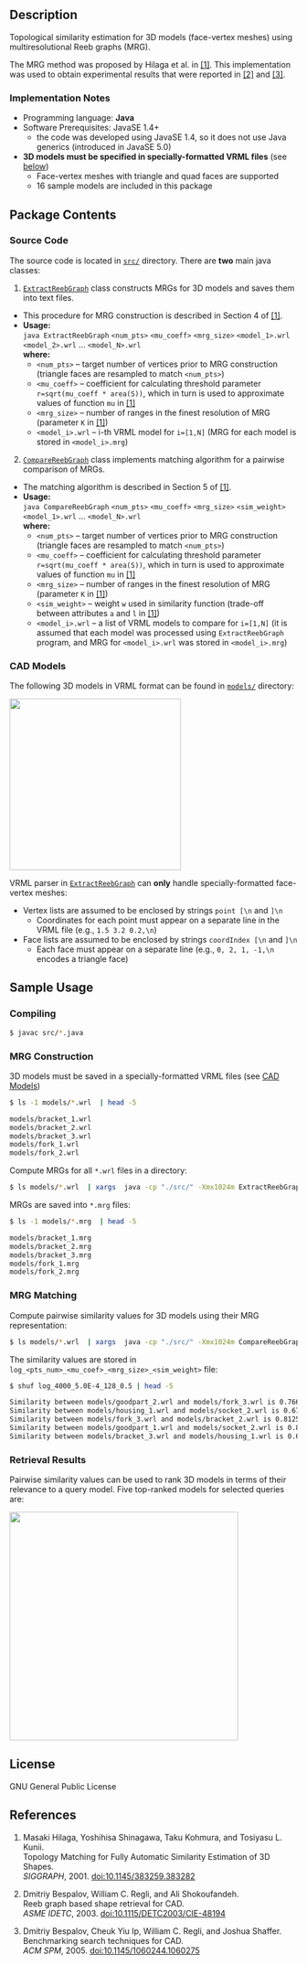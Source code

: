 Description
---------------------

Topological similarity estimation for 3D models (face-vertex meshes) using multiresolutional Reeb graphs (MRG).

The MRG method was proposed by Hilaga et al. in [[1]](#references). 
This implementation was used to obtain experimental results that were reported in [[2]](#references) and [[3]](#references). 

### Implementation Notes

 - Programming language: **Java**
 - Software Prerequisites: JavaSE 1.4+
   - the code was developed using JavaSE 1.4, so it does not use Java generics (introduced in JavaSE 5.0)
 - **3D models must be specified in specially-formatted VRML files** (see [below](#cad-models))
   - Face-vertex meshes with triangle and quad faces are supported
   - 16 sample models are included in this package

Package Contents
---------------------

### Source Code

The source code is located in [`src/`](src/) directory. There are **two** main java classes:  

1. [`ExtractReebGraph`](src/ExtractReebGraph.java) class constructs MRGs for 3D models and saves them into text files.
  - This procedure for MRG construction is described in Section 4 of [[1]](#references).
  - **Usage:**  
    `java ExtractReebGraph`  `<num_pts>`  `<mu_coeff>`  `<mrg_size>`  `<model_1>.wrl`  `<model_2>.wrl` ... `<model_N>.wrl`  
    **where:**
      + `<num_pts>`   &ndash; target number of vertices prior to MRG construction (triangle faces are resampled to match `<num_pts>`)
      + `<mu_coeff>`    &ndash; coefficient for calculating threshold parameter `r=sqrt(mu_coeff * area(S))`, which in turn is used to approximate values of function `mu` in [[1]](#references)
      + `<mrg_size>`   &ndash; number of ranges in the finest resolution of MRG (parameter `K` in [[1]](#references))
      + `<model_i>.wrl`   &ndash; i-th VRML model for `i=[1,N]` (MRG for each model is stored in `<model_i>.mrg`)
2. [`CompareReebGraph`](src/CompareReebGraph.java) class implements matching algorithm for a pairwise comparison of MRGs.
  - The matching algorithm is described in Section 5 of [[1]](#references).
  - **Usage:**  
    `java CompareReebGraph`  `<num_pts>`  `<mu_coeff>`  `<mrg_size>`  `<sim_weight>`  `<model_1>.wrl` ... `<model_N>.wrl`  
    **where:**
      + `<num_pts>`   &ndash; target number of vertices prior to MRG construction (triangle faces are resampled to match `<num_pts>`)
      + `<mu_coeff>`    &ndash; coefficient for calculating threshold parameter `r=sqrt(mu_coeff * area(S))`, which in turn is used to approximate values of function `mu` in [[1]](#references)
      + `<mrg_size>`   &ndash; number of ranges in the finest resolution of MRG (parameter `K` in [[1]](#references))
      + `<sim_weight>`   &ndash; weight `w` used in similarity function (trade-off between attributes `a` and `l` in [[1]](#references))
      + `<model_i>.wrl`   &ndash; a list of VRML models to compare for `i=[1,N]` (it is assumed that each  model was processed using `ExtractReebGraph` program, and MRG for `<model_i>.wrl` was stored in `<model_i>.mrg`)

### CAD Models 

The following 3D models in VRML format can be found in [`models/`](models/) directory:

<a target="_blank" href="https://raw.github.com/dbespalov/reeb_graph/master/figs/sample_models.pdf"><img  width="300px"  src="https://raw.github.com/dbespalov/reeb_graph/master/figs/sample_models.png"/></a>


VRML parser in [`ExtractReebGraph`](src/ExtractReebGraph.java) can **only** handle specially-formatted face-vertex meshes:

* Vertex lists are assumed to be enclosed by strings `point [\n` and `]\n`
  * Coordinates for each point must appear on a separate line in the VRML file (e.g., `1.5 3.2 0.2,\n`)
* Face lists are assumed to be enclosed by strings `coordIndex [\n` and `]\n`
  * Each face must appear on a separate line (e.g., `0, 2, 1, -1,\n` encodes a triangle face)
  

Sample Usage
---------------------

### Compiling

```bash
$ javac src/*.java
```

### MRG Construction

3D models must be saved in a specially-formatted VRML files (see [CAD Models](#cad-models))

```bash
$ ls -1 models/*.wrl  | head -5

models/bracket_1.wrl
models/bracket_2.wrl
models/bracket_3.wrl
models/fork_1.wrl
models/fork_2.wrl
```

Compute MRGs for all `*.wrl` files in a directory:

```bash
$ ls models/*.wrl  | xargs  java -cp "./src/" -Xmx1024m ExtractReebGraph   4000 0.0005 128
```

MRGs are saved into `*.mrg` files:

```bash
$ ls -1 models/*.mrg  | head -5

models/bracket_1.mrg
models/bracket_2.mrg
models/bracket_3.mrg
models/fork_1.mrg
models/fork_2.mrg
```

### MRG Matching

Compute pairwise similarity values for 3D models using their MRG representation:

```bash
$ ls models/*.wrl  | xargs  java -cp "./src/" -Xmx1024m CompareReebGraph   4000 0.0005 128 0.5
```

The similarity values are stored in `log_<pts_num>_<mu_coef>_<mrg_size>_<sim_weight>` file:

```bash
$ shuf log_4000_5.0E-4_128_0.5 | head -5

Similarity between models/goodpart_2.wrl and models/fork_3.wrl is 0.7661396393161327
Similarity between models/housing_1.wrl and models/socket_2.wrl is 0.6789623740585898
Similarity between models/fork_3.wrl and models/bracket_2.wrl is 0.8125245864576977
Similarity between models/goodpart_1.wrl and models/socket_2.wrl is 0.8162694461373452
Similarity between models/bracket_3.wrl and models/housing_1.wrl is 0.6865232310951028
```

### Retrieval Results

Pairwise similarity values can be used to rank 3D models in terms of their relevance to a query model. Five top-ranked models for selected queries are:

<a target="_blank" href="https://raw.github.com/dbespalov/reeb_graph/master/figs/sample_matches.pdf"><img  width="400px"  src="https://raw.github.com/dbespalov/reeb_graph/master/figs/sample_matches.png"/></a>


License
---------------------
GNU General Public License


References
---------------------

1. Masaki Hilaga, Yoshihisa Shinagawa, Taku Kohmura, and Tosiyasu L. Kunii.  
   Topology Matching for Fully Automatic Similarity Estimation of 3D Shapes.  
   *SIGGRAPH*, 2001. [doi:10.1145/383259.383282](http://dx.doi.org/10.1145/383259.383282) 

2. Dmitriy Bespalov, William C. Regli, and Ali Shokoufandeh.  
   Reeb graph based shape retrieval for CAD.  
   *ASME IDETC*, 2003. [doi:10.1115/DETC2003/CIE-48194](http://dx.doi.org/10.1115/DETC2003/CIE-48194)

3. Dmitriy Bespalov, Cheuk Yiu Ip, William C. Regli, and Joshua Shaffer.  
   Benchmarking search techniques for CAD.  
   *ACM SPM*, 2005. [doi:10.1145/1060244.1060275](http://dx.doi.org/10.1145/1060244.1060275)

